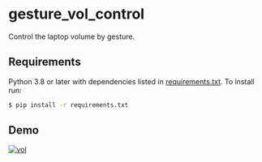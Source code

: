 # gesture_vol_control

Control the laptop volume by gesture.


## Requirements

Python 3.8 or later with dependencies listed in [requirements.txt](https://github.com/jhan15/gesture_vol_control/blob/master/requirements.txt). To install run:

```bash
$ pip install -r requirements.txt
```

## Demo

[![vol](http://img.youtube.com/vi/l3ukvTslEB0/0.jpg)](https://www.youtube.com/watch?v=l3ukvTslEB0 "vol")
